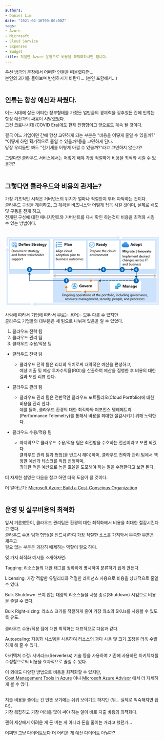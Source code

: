 ```yaml
---
authors:
- Daniel Lim
date: "2021-02-16T00:00:00Z"
tags:
- Azure
- Microsoft
- Cloud Service
- Expenses
- Budget
title: 적절한 Azure 운영으로 비용을 최적화하시면 됩니다. 
---
```


우선 방금의 문장에서 어떠한 인물을 떠올렸다면...<br/>
본인의 과거를 돌아보며 반성하시기 바란다... (본인 포함해서...)<br/>
<br/>

## 인류는 항상 예산과 싸웠다.
어느 시대에 살든 어떠한 정부형태를 가졌든 얼만큼의 경제력을 갖추었든 간에 인류는 항상 예산과의 싸움이 시달렸었다.<br/>
그건 코로나시대 (COVID Era)에도 현재 진행형이고 앞으로도 계속 될 것이다.<br/>

결국 어느 기업이던 간에 항상 고민하게 되는 부분은 "비용을 어떻게 줄일 수 있을까?"<br/>
"어떻게 하면 획기적으로 줄일 수 있을까?등을 고민하게 된다.<br/>
당장 우리들만 봐도 "전기세를 어떻게 아낄 수 있을까?"라고 고민하지 않는가?<br/>

그렇다면 클라우드 서비스에서는 어떻게 해야 가장 적절하게 비용을 최적화 시킬 수 있을까?<br/>
<br/>




## 그렇다면 클라우드와 비용의 관계는?

가장 기초적인 시작은 거버넌스의 위치가 얼마나 적절한지 부터 파악하는 것이다.<br/>
클라우드 구성을 계획하고, 그 계획을 비즈니스와 어떻게 접목 시킬 것이며, 실제로 배포 및 구동을 전개 하고, <br/>
전개된 구성에 대한 매니지먼트와 거버넌트를 다시 확인 하는것이 비용을 최적화 시킬 수 있는 방법이다.<br/>
<br/>

![Table 1: Save The Cost!](images/pathwaytosave.png)

사람에 따라서 기업에 따라서 부르는 용어는 모두 다를 수 있지만<br/>
클라우드 기업들의 대부분은 세 팀으로 나눠져 있음을 알 수 있었다.<br/>

1. 클라우드 전략 팀
2. 클라우드 관리 팀
3. 클라우드 수용/적용 팀

* 클라우드 전략 팀
    - 클라우드 전략 틈은 리더의 위치로써 대략적은 예산을 편성하고,<br/> 
    예상 지출 및 예상 투자수익율(ROI)을 산출하여 예산을 집행한 후 비용의 대한 결과 또한 리뷰 한다.

* 클라우드 관리 팀
    - 클라우드 관리 팀은 전반적인 클라우드 포트폴리오(Cloud Portfolio)에 대한 비용을 관리 한다.<br/>
    예를 들어, 클라우드 환경의 대한 최적화와 퍼포먼스 텔레메트리(Performance Telemetry)를 통해서 비용을 최대한 절감시키기 위해 노력한다.

* 클라우드 수용/적용 팀
    - 마지막으로 클라우드 수용/적용 팀은 최전방을 수호하는 전선이라고 보면 되겠다.<br/>
    클라우드 관리 팀과 협업(을 반드시 해야)하며, 클라우드 전략과 관리 팀에서 책정한 예산과 테스크를 직접 진행하며,<br/>
    최대한 적은 예산으로 높은 효율을 도모해야 하는 일을 수행한다고 보면 된다. 

더 자세한 설명은 다음을 참고 하면 더욱 도움이 될 것이다.<br/>


더 알아보기: [Microsoft Azure: Build a Cost-Conscious Organization](https://docs.microsoft.com/en-us/azure/cloud-adoption-framework/organize/cost-conscious-organization)<br/>
<br/>

## 운영 및 실무비용의 최적화

앞서 거론했듯이, 클라우드 관리팀은 환경의 대한 최적화에서 비용을 최대한 절감시킨다고 했다.<br/>
클라우드 수용 팀과 협업(을 반드시)하여 가장 적절한 소스를 가져와서 부족한 부분은 채우고<br/>
필요 없는 부분은 과감히 배제하는 역할이 필요 하다.<br/>

몇 가지 최적화 예시를 소개하자면:<br/>

Tagging: 리소스들의 대한 태그를 정확하게 명시하여 분류하기 쉽게 만든다. <br/>

Licensing: 가장 적합한 유틸리티와 적절한 라이선스 사용으로 비용을 상대적으로 줄일 수 있다.<br/>

Bulk Shutdown: 쓰지 않는 대량의 리소스들을 사용 종료(Shutdown) 시킴으로 비용을 줄일 수 있다.<br/>

Bulk Right-sizing: 리소스 크기를 적절하게 줄여 가장 최소의 SKUs를 사용할 수 있도록 유도. <br/>
<br/>
클라우드 수용/적용 팀에 대한 최적화는 대표적으로 다음과 같다.

Autoscaling: 자동화 시스템을 사용하여 리소스의 과다 사용 및 크기 조정을 더욱 수월하게 해 줄 수 있다. 

아키텍처 수정: 서버리스(Serverless) 기술 등을 사용하여 기존에 사용하던 아키텍처를 수정함으로써 비용을 효과적으로 줄일 수 있다. 

이 외에도 다양한 방법으로 비용을 최적화할 수 있지만,<br/>
[Cost Management Tools in Azure](https://docs.microsoft.com/en-us/azure/cloud-adoption-framework/govern/cost-management/toolchain) 이나 [Microsoft Azure Advisor](https://azure.microsoft.com/en-us/services/advisor/) 에서 더 자세하게 볼 수 있다. <br/>
<br/>

지출 비용을 줄이는 건 언뜻 보기에는 쉬워 보이기도 하지만 (뭐... 실제로 익숙해지면 쉽다),<br/>
가장 복잡하고 가장 머리를 많이 써야 하는 일이 바로 지출 비용의 최적화다. 

괜히 세상에서 어려운 게 돈 버는 게 아니라 돈을 줄이는 거라고 했던가...

어쩌면 그냥 다이어트보다 더 어려운 게 예산 다이어트 아닐까?